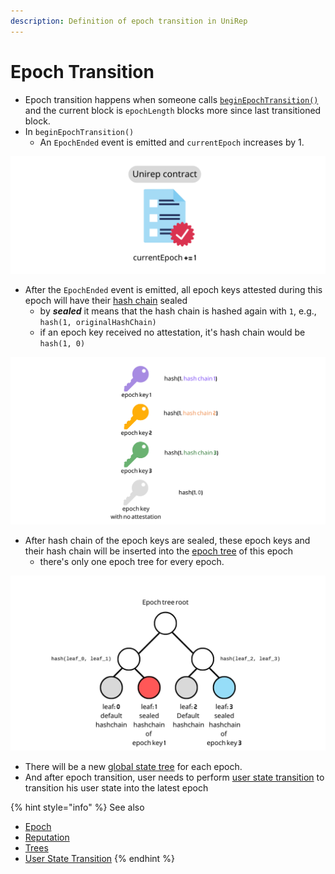 ```yaml
---
description: Definition of epoch transition in UniRep
---
```


# Epoch Transition

* Epoch transition happens when someone calls [`beginEpochTransition()`](https://github.com/Unirep/Unirep/blob/f3502e1a551f63ab44b73444b60ead8731d45167/packages/contracts/contracts/Unirep.sol#L468) and the current block is `epochLength` blocks more since last transitioned block.
* In `beginEpochTransition()`
  * An `EpochEnded` event is emitted and `currentEpoch` increases by 1.

![currentEpoch is increased by one.](<../../.gitbook/assets/截圖 2022-07-22 上午11.58.55.png>)

* After the `EpochEnded` event is emitted, all epoch keys attested during this epoch will have their [hash chain](reputation.md) sealed
  * by _**sealed**_ it means that the hash chain is hashed again with `1`, e.g., \
    `hash(1, originalHashChain)`
  * if an epoch key received no attestation, it's hash chain would be `hash(1, 0)`

![](<../../.gitbook/assets/截圖 2022-07-22 上午11.59.45.png>)

* After hash chain of the epoch keys are sealed, these epoch keys and their hash chain will be inserted into the [epoch tree](trees.md#epoch-tree) of this epoch
  * there's only one epoch tree for every epoch.

![](<../../.gitbook/assets/epoch tree (1).png>)

* There will be a new [global state tree](trees.md#global-state-tree) for each epoch.
* And after epoch transition, user needs to perform [user state transition](user-state-transition.md) to transition his user state into the latest epoch

{% hint style="info" %}
See also

* [Epoch](epoch.md)
* [Reputation](reputation.md)
* [Trees](trees.md)
* [User State Transition](user-state-transition.md)
{% endhint %}
